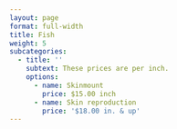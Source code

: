 ```yaml
---
layout: page
format: full-width
title: Fish
weight: 5
subcategories:
  - title: ''
    subtext: These prices are per inch.
    options:
      - name: Skinmount
        price: $15.00 inch
      - name: Skin reproduction
        price: '$18.00 in. & up'
---
```


